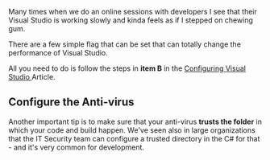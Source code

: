 
Many times when we do an online sessions with developers I see that their Visual Studio is working slowly and kinda feels as if I stepped on chewing gum.

There are a few simple flag that can be set that can totally change the performance of Visual Studio.

All you need to do is follow the steps in **item B** in the [Configuring Visual Studio
](configuring-visual-studio.html) Article.

## Configure the Anti-virus
Another important tip is to make sure that your anti-virus **trusts the folder** in which your code and build happen. We've seen also in large organizations that the IT Security team can configure a trusted directory in the C# for that - and it's very common for development.

